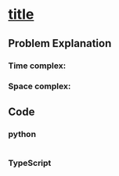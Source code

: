 # [title](url)



## Problem Explanation

### Time complex:

### Space complex:

## Code

### python
```python

```

### TypeScript
```TypeScript


```